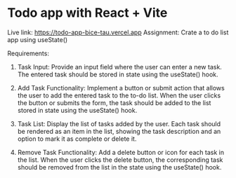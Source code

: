 # Todo app with React + Vite
Live link: https://todo-app-bice-tau.vercel.app
Assignment: Crate a to do list app using useState()

Requirements:

1. Task Input: Provide an input field where the user can enter a new task. The entered task should be stored in state using the useState() hook.

2. Add Task Functionality: Implement a button or submit action that allows the user to add the entered task to the to-do list. When the user clicks the button or submits the form, the task should be added to the list stored in state using the useState() hook.

3. Task List: Display the list of tasks added by the user. Each task should be rendered as an item in the list, showing the task description and an option to mark it as complete or delete it.

4. Remove Task Functionality: Add a delete button or icon for each task in the list. When the user clicks the delete button, the corresponding task should be removed from the list in the state using the useState() hook.

